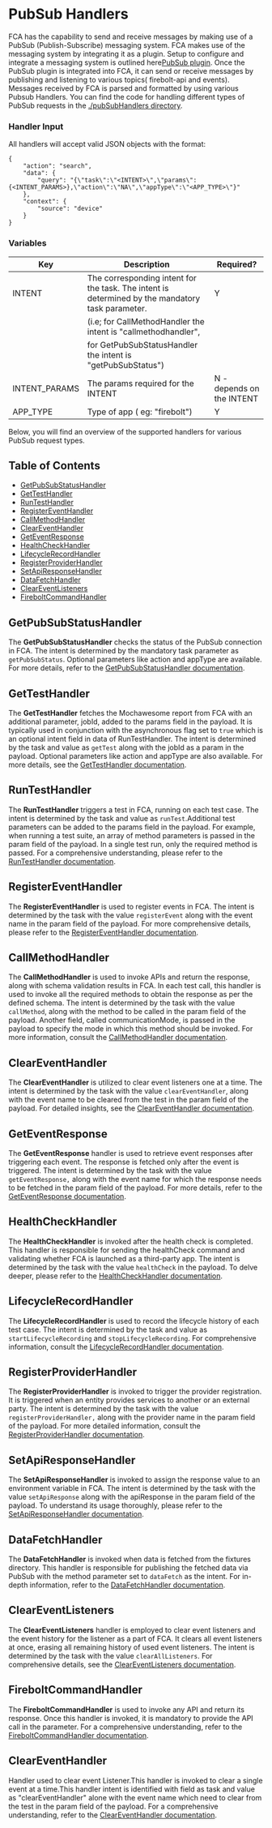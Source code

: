 # PubSub Handlers
FCA has the capability to send and receive messages by making use of a PubSub (Publish-Subscribe) messaging system. FCA makes use of the messaging system by integrating it as a plugin. Setup to configure and integrate a messaging system is outlined here[PubSub plugin](../plugins/PubSub.md).
Once the PubSub plugin is integrated into FCA, it can send or receive messages by publishing and listening to various topics( firebolt-api and events). Messages received by FCA is parsed and formatted by using various Pubsub  Handlers.
You can find the code for handling different types of PubSub requests in the [./pubSubHandlers directory](./pubSubHandlers).

### Handler Input
All handlers will accept valid JSON objects with the format:

```
{
    "action": "search",
    "data": {
        "query": "{\"task\":\"<INTENT>\",\"params\":{<INTENT_PARAMS>},\"action\":\"NA\",\"appType\":\"<APP_TYPE>\"}"
    },
    "context": {
        "source": "device"
    }
}
```

### Variables

| Key           |Description                                                                                           | Required?                   |
|---------------|----------------------------------------------------------------------------------------------------- |-----------------------------|
| INTENT        | The corresponding intent for the task. The intent is determined by the mandatory task parameter.     | Y                           |
|               |  (i.e; for CallMethodHandler the intent is "callmethodhandler",                                      |                             |
|               |        for GetPubSubStatusHandler the intent is "getPubSubStatus")                                   |                             |
| INTENT_PARAMS | The params required for the INTENT                                                                   | N - depends on the INTENT   |
| APP_TYPE      | Type of app ( eg: "firebolt")                                                                        | Y                           |

Below, you will find an overview of the supported handlers for various PubSub request types.

## Table of Contents
* [GetPubSubStatusHandler](#getpubsubstatushandler)
* [GetTestHandler](#gettesthandler)
* [RunTestHandler](#runtesthandler)
* [RegisterEventHandler](#registereventhandler)
* [CallMethodHandler](#callmethodhandler)
* [ClearEventHandler](#cleareventhandler)
* [GetEventResponse](#geteventresponse)
* [HealthCheckHandler](#healthcheckhandler)
* [LifecycleRecordHandler](#lifecyclerecordhandler)
* [RegisterProviderHandler](#registerproviderhandler)
* [SetApiResponseHandler](#setapiresponsehandler)
* [DataFetchHandler](#datafetchhandler)
* [ClearEventListeners](#cleareventlisteners)
* [FireboltCommandHandler](#fireboltcommandhandler)

## GetPubSubStatusHandler

The **GetPubSubStatusHandler** checks the status of the PubSub connection in FCA. The intent is determined by the mandatory task parameter as `getPubSubStatus`. Optional parameters like action and appType are available. For more details, refer to the [GetPubSubStatusHandler documentation](GetPubSubStatusHandler.md).

## GetTestHandler

The **GetTestHandler** fetches the Mochawesome report from FCA with an additional parameter, jobId, added to the params field in the payload. It is typically used in conjunction with the asynchronous flag set to `true` which is an optional intent field in data of RunTestHandler. The intent is determined by the task and value as `getTest` along with the jobId as a param in the payload. Optional parameters like action and appType are also available. For more details, see the [GetTestHandler documentation](GetTestHandler.md).

## RunTestHandler

The **RunTestHandler** triggers a test in FCA, running on each test case. The intent is determined by the task and value as `runTest`.Additional test parameters can be added to the params field in the payload. For example, when running a test suite, an array of method parameters is passed in the param field of the payload. In a single test run, only the required method is passed. For a comprehensive understanding, please refer to the [RunTestHandler documentation](RunTestHandler.md).

## RegisterEventHandler

The **RegisterEventHandler** is used to register events in FCA. The intent is determined by the task with the value `registerEvent` along with the event name in the param field of the payload. For more comprehensive details, please refer to the [RegisterEventHandler documentation](RegisterEventHandler.md).

## CallMethodHandler

The **CallMethodHandler** is used to invoke APIs and return the response, along with schema validation results in FCA. In each test call, this handler is used to invoke all the required methods to obtain the response as per the defined schema. The intent is determined by the task with the value `callMethod`, along with the method to be called in the param field of the payload. Another field, called communicationMode, is passed in the payload to specify the mode in which this method should be invoked. For more information, consult the [CallMethodHandler documentation](CallMethodHandler.md).

## ClearEventHandler

The **ClearEventHandler** is utilized to clear event listeners one at a time. The intent is determined by the task with the value `clearEventHandler`, along with the event name to be cleared from the test in the param field of the payload. For detailed insights, see the [ClearEventHandler documentation](ClearEventHandler.md).

## GetEventResponse

The **GetEventResponse** handler is used to retrieve event responses after triggering each event. The response is fetched only after the event is triggered. The intent is determined by the task with the value `getEventResponse,` along with the event name for which the response needs to be fetched in the param field of the payload. For more details, refer to the [GetEventResponse documentation](GetEventResponse.md).

## HealthCheckHandler

The **HealthCheckHandler** is invoked after the health check is completed. This handler is responsible for sending the healthCheck command and validating whether FCA is launched as a third-party app. The intent is determined by the task with the value `healthCheck` in the payload. To delve deeper, please refer to the [HealthCheckHandler documentation](HealthCheckHandler.md).

## LifecycleRecordHandler

The **LifecycleRecordHandler** is used to record the lifecycle history of each test case. The intent is determined by the task and value as `startLifecycleRecording` and `stopLifecycleRecording`. For comprehensive information, consult the [LifecycleRecordHandler documentation](LifecycleRecordHandler.md).

## RegisterProviderHandler

The **RegisterProviderHandler** is invoked to trigger the provider registration. It is triggered when an entity provides services to another or an external party. The intent is determined by the task with the value `registerProviderHandler,` along with the provider name in the param field of the payload. For more detailed information, consult the [RegisterProviderHandler documentation](RegisterProviderHandler.md).


## SetApiResponseHandler

The **SetApiResponseHandler** is invoked to assign the response value to an environment variable in FCA. The intent is determined by the task with the value `setApiResponse` along with the apiResponse in the param field of the payload. To understand its usage thoroughly, please refer to the [SetApiResponseHandler documentation](SetApiResponseHandler.md).

## DataFetchHandler

The **DataFetchHandler** is invoked when data is fetched from the fixtures directory. This handler is responsible for publishing the fetched data via PubSub with the method parameter set to `dataFetch` as the intent. For in-depth information, refer to the [DataFetchHandler documentation](DataFetchHandler.md).

## ClearEventListeners

The **ClearEventListeners** handler is employed to clear event listeners and the event history for the listener as a part of FCA. It clears all event listeners at once, erasing all remaining history of used event listeners. The intent is determined by the task with the value `clearAllListeners`. For comprehensive details, see the [ClearEventListeners documentation](ClearEventListeners.md).

## FireboltCommandHandler

The **FireboltCommandHandler** is used to invoke any API and return its response. Once this handler is invoked, it is mandatory to provide the API call in the parameter. For a comprehensive understanding, refer to the [FireboltCommandHandler documentation](FireboltCommandHandler.md).

## ClearEventHandler

Handler used to clear event Listener.This handler is invoked to clear a single event at a time.This handler intent is identified with field as task and value as "clearEventHandler" alone with the event name which need to clear from the test in the param field of the payload. For a comprehensive understanding, refer to the [ClearEventHandler documentation](ClearEventHandler.md).
